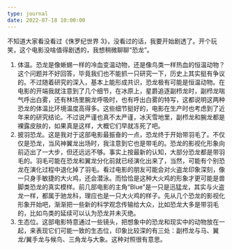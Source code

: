 ```yaml
---
type: journal
date: 2022-07-18 10:00:00
---
```


不知道大家看没看过《侏罗纪世界 3》，没看过的话，我要开始剧透了。开个玩笑，这个电影没啥值得剧透的，我想稍微聊聊“恐龙”。

1. 体温。恐龙是像蜥蜴一样的冷血变温动物，还是像鸟类一样热血的恒温动物？这个问题并不好回答，毕竟我们也不能抓一只研究一下，历史上其实挺有争议的。不过随着研究的深入，基本上能形成共识，恐龙极有可能是恒温动物。在电影的开端我就注意到了几个细节，在冰原上，星爵追逐副栉龙时，副栉龙喘气呼出白雾，还有林场里腕龙呼吸时，也有呼出白雾的特写，这都说明这两种恐龙的体温比环境温度高得多。这些细节挺好的，电影在生产时也考虑到了近年来的研究结论。不过说严谨也真不太严谨，冰天雪地里，副栉龙和腕龙都是裸露皮肤的，如果真是这样，大概它们早就冻死了吧。
2. 披羽恐龙。这是我对于这部电影最振奋的一点，恐龙终于开始带羽毛了。不仅仅是恐龙，当风神翼龙出场时，我注意到它也是带毛的。恐龙的影视化形象向前迈出了一大步，但还远远不够。事实上按最新的认知，大部分恐龙都是带羽毛的。羽毛可能在恐龙和翼龙分化前就已经演化出来了，当然，可能有个别恐龙在演化过程中退化掉了羽毛。看过电影的朋友可能会对火盗龙印象深刻，像一只身手敏捷的大火鸡，还会潜泳。而恰恰是这种大火鸡的形象才更可能是兽脚类恐龙的真实模样。前几部电影的主角“Blue”是一只是迅猛龙，其实与火盗龙一样，都属于驰龙科，理应也是一只大火鸡的样子。先从几个恐龙的影视化形象开始吧，渐渐把一些新的科学观念传输给大众，比如恐龙大多是带羽毛的，比如鸟类的延续可以认为恐龙并未灭绝。
3. 生态位。这部电影特意通过一些镜头，把想象中的恐龙和现实中的动物放在一起，来表现它们可能一致的生态位，印象比较深的有三处：副栉龙与马、翼龙/翼手龙与候鸟、三角龙与大象。这种对照很有意思。
